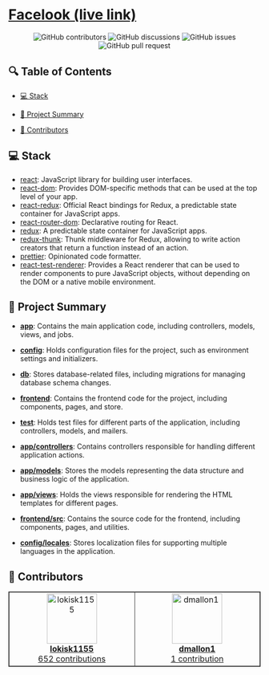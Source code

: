 # [Facelook (live link)](https://faceooook.herokuapp.com/)





<p align="center">
<img src="https://img.shields.io/github/contributors/lokisk1155/FaceOok" alt="GitHub contributors" />
<img src="https://img.shields.io/github/discussions/lokisk1155/FaceOok" alt="GitHub discussions" />
<img src="https://img.shields.io/github/issues/lokisk1155/FaceOok" alt="GitHub issues" />
<img src="https://img.shields.io/github/issues-pr/lokisk1155/FaceOok" alt="GitHub pull request" />
</p>

<p></p>
<p></p>

## 🔍 Table of Contents

* [💻 Stack](#stack)

* [📝 Project Summary](#project-summary)

* [🙌 Contributors](#contributors)


## 💻 Stack

- [react](https://reactjs.org/): JavaScript library for building user interfaces.
- [react-dom](https://reactjs.org/docs/react-dom.html): Provides DOM-specific methods that can be used at the top level of your app.
- [react-redux](https://react-redux.js.org/): Official React bindings for Redux, a predictable state container for JavaScript apps.
- [react-router-dom](https://reactrouter.com/web/guides/quick-start): Declarative routing for React.
- [redux](https://redux.js.org/): A predictable state container for JavaScript apps.
- [redux-thunk](https://github.com/reduxjs/redux-thunk): Thunk middleware for Redux, allowing to write action creators that return a function instead of an action.
- [prettier](https://prettier.io/): Opinionated code formatter.
- [react-test-renderer](https://reactjs.org/docs/test-renderer.html): Provides a React renderer that can be used to render components to pure JavaScript objects, without depending on the DOM or a native mobile environment.

## 📝 Project Summary

- [**app**](app): Contains the main application code, including controllers, models, views, and jobs.
- [**config**](config): Holds configuration files for the project, such as environment settings and initializers.
- [**db**](db): Stores database-related files, including migrations for managing database schema changes.
- [**frontend**](frontend): Contains the frontend code for the project, including components, pages, and store.
- [**test**](test): Holds test files for different parts of the application, including controllers, models, and mailers.

- [**app/controllers**](app/controllers): Contains controllers responsible for handling different application actions.
- [**app/models**](app/models): Stores the models representing the data structure and business logic of the application.
- [**app/views**](app/views): Holds the views responsible for rendering the HTML templates for different pages.
- [**frontend/src**](frontend/src): Contains the source code for the frontend, including components, pages, and utilities.
- [**config/locales**](config/locales): Stores localization files for supporting multiple languages in the application.

## 🙌 Contributors

<table style="border:1px solid #404040;text-align:center;width:100%">
<tr><td style="width:14.29%;border:1px solid #404040;">
        <a href="https://github.com/lokisk1155" spellcheck="false">
          <img src="https://avatars.githubusercontent.com/u/95663040?v=4?s=100" width="100px;" alt="lokisk1155"/>
          <br />
          <b>lokisk1155</b>
        </a>
        <br />
        <a href="https://github.com/lokisk1155/FaceOok/commits?author=lokisk1155" title="Contributions" spellcheck="false">
          652 contributions
        </a>
      </td><td style="width:14.29%;border:1px solid #404040;">
        <a href="https://github.com/dmallon1" spellcheck="false">
          <img src="https://avatars.githubusercontent.com/u/14059956?v=4?s=100" width="100px;" alt="dmallon1"/>
          <br />
          <b>dmallon1</b>
        </a>
        <br />
        <a href="https://github.com/lokisk1155/FaceOok/commits?author=dmallon1" title="Contributions" spellcheck="false">
          1 contribution
        </a>
      </td></table>


